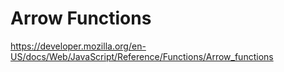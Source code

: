 # Arrow Functions
https://developer.mozilla.org/en-US/docs/Web/JavaScript/Reference/Functions/Arrow_functions
